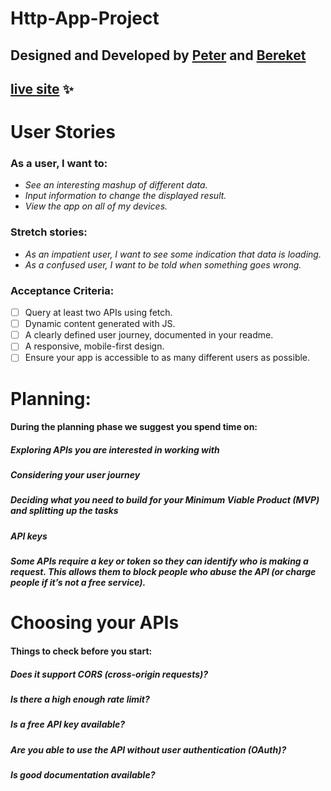 # Http-App-Project

## Designed and Developed by [Peter](https://github.com/PJSalter) and [Bereket](https://github.com/Bereketmebrahtu)

## [live site](https://pjsalter.github.io/Http-App-Project/) ✨

# User Stories

### As a user, I want to:

+ *See an interesting mashup of different data.*
+ *Input information to change the displayed result.*
+ *View the app on all of my devices.*

### Stretch stories: 

+ *As an impatient user, I want to see some indication that data is loading.*
+ *As a confused user, I want to be told when something goes wrong.*

### Acceptance Criteria:

- [ ] Query at least two APIs using fetch.
- [ ] Dynamic content generated with JS.
- [ ] A clearly defined user journey, documented in your readme.
- [ ] A responsive, mobile-first design.
- [ ] Ensure your app is accessible to as many different users as possible.

# Planning:
#### During the planning phase we suggest you spend time on:

##### *Exploring APIs you are interested in working with*
##### *Considering your user journey*
##### *Deciding what you need to build for your Minimum Viable Product (MVP) and splitting up the tasks*
##### *API keys* 
##### *Some APIs require a key or token so they can identify who is making a request. This allows them to block people who abuse the API (or charge people if it’s not a free service).*

# Choosing your APIs 
#### Things to check before you start: 
##### *Does it support CORS (cross-origin requests)?*
##### *Is there a high enough rate limit?*
##### *Is a free API key available?*
##### *Are you able to use the API without user authentication (OAuth)?*
##### *Is good documentation available?*
